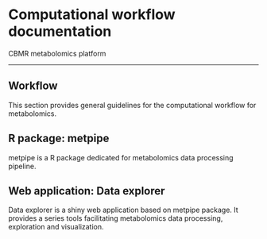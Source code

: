 # Computational workflow documentation
CBMR metabolomics platform 

---

## Workflow

This section provides general guidelines for the computational workflow for metabolomics. 

## R package: metpipe

metpipe is a R package dedicated for metabolomics data processing pipeline.

## Web application: Data explorer

Data explorer is a shiny web application based on metpipe package. It provides a series tools facilitating metabolomics data processing, exploration and visualization. 


